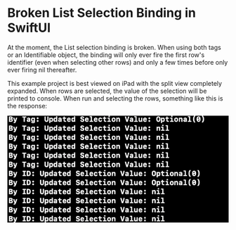 # Broken List Selection Binding in SwiftUI

At the moment, the List selection binding is broken. When using both tags or an Identifiable object, the binding will only ever fire the first row's identifier (even when selecting other rows) and only a few times before only ever firing nil thereafter. 

This example project is best viewed on iPad with the split view completely expanded. When rows are selected, the value of the selection will be printed to console. When run and selecting the rows, something like this is the response: 

![Console List Selection Output](console-list-selection-output.png)

